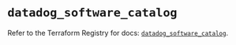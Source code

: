 # `datadog_software_catalog`

Refer to the Terraform Registry for docs: [`datadog_software_catalog`](https://registry.terraform.io/providers/datadog/datadog/3.47.0/docs/resources/software_catalog).
